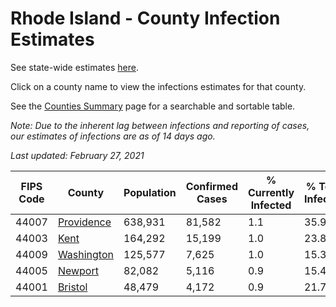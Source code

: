 # Rhode Island - County Infection Estimates

See state-wide estimates [here](/infections/us-ri).

Click on a county name to view the infections estimates for that county.

See the [Counties Summary](/infections/summary-counties) page for a searchable and sortable table.

*Note: Due to the inherent lag between infections and reporting of cases, our estimates of infections are as of 14 days ago.*

*Last updated: February 27, 2021*

|   FIPS Code |                   County |   Population |   Confirmed Cases |   % Currently Infected |   % Total Infected |
|-------------|--------------------------|--------------|-------------------|------------------------|--------------------|
|       44007 | [Providence](providence) |      638,931 |            81,582 |                    1.1 |               35.9 |
|       44003 |             [Kent](kent) |      164,292 |            15,199 |                    1.0 |               23.8 |
|       44009 | [Washington](washington) |      125,577 |             7,625 |                    1.0 |               15.3 |
|       44005 |       [Newport](newport) |       82,082 |             5,116 |                    0.9 |               15.4 |
|       44001 |       [Bristol](bristol) |       48,479 |             4,172 |                    0.9 |               21.7 |